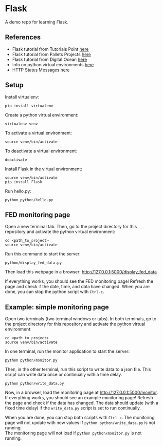 # Flask

A demo repo for learning Flask.

## References

- Flask tutorial from Tutorials Point [here](https://www.tutorialspoint.com/flask/index.htm)
- Flask tutorial from Pallets Projects [here](https://flask.palletsprojects.com/en/2.2.x/)
- Flask tutorial from Digital Ocean [here](https://www.digitalocean.com/community/tutorials/how-to-make-a-web-application-using-flask-in-python-3)
- Info on python virtual environments [here](https://sourabhbajaj.com/mac-setup/Python/virtualenv.html)
- HTTP Status Messages [here](https://www.w3schools.com/tags/ref_httpmessages.asp)

## Setup

Install virtualenv:
```
pip install virtualenv
```

Create a python virtual environment:
```
virtualenv venv
```

To activate a virtual environment:
```
source venv/bin/activate
```

To deactivate a virtual environment:
```
deactivate
```

Install Flask in the virtual environment:

```
source venv/bin/activate
pip install Flask
```

Run hello.py:
```
python python/hello.py
```

## FED monitoring page

Open a new terminal tab.
Then, go to the project directory for this repository and activate the python virtual environment:
```
cd <path_to_project>
source venv/bin/activate
```
Run this command to start the server:
```
python/display_fed_data.py
```
Then load this webpage in a browser:
http://127.0.0.1:5000/display_fed_data

If everything works, you should see the FED monitoring page!
Refresh the page and check if the date, time, and data have changed.
When you are done, you can stop the python script with `Ctrl-c`.

## Example: simple monitoring page

Open two terminals (two terminal windows or tabs).
In both terminals, go to the project directory for this repository and activate the python virtual environment:
```
cd <path_to_project>
source venv/bin/activate
```
In one terminal, run the monitor application to start the server:
```
python python/monitor.py
```
Then, in the other terminal, run this script to write data to a json file.
This script can write data once or continually with a time delay.
```
python python/write_data.py
```

Now, in a browser, load the monitoring page at http://127.0.0.1:5000/monitor.
If everything works, you should see an example monitoring page!
Refresh the page and check if the data has changed.
The data should update (with a fixed time delay) if the `write_data.py` script is set to run continually. 

When you are done, you can stop both scripts with `Ctrl-c`.
The monitoring page will not update with new values if `python python/write_data.py` is not running.  
The monitoring page will not load if `python python/monitor.py` is not running.  


